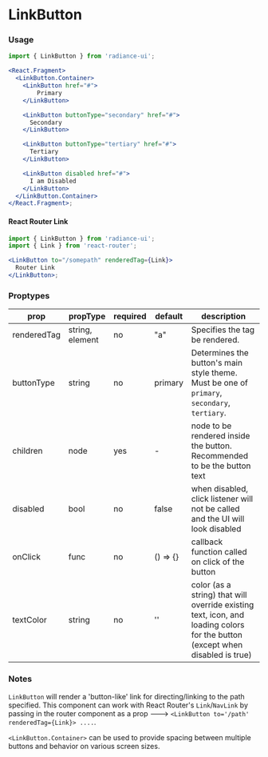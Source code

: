 # LinkButton

### Usage

```jsx
import { LinkButton } from 'radiance-ui';

<React.Fragment>
  <LinkButton.Container>
    <LinkButton href="#">
        Primary
    </LinkButton>

    <LinkButton buttonType="secondary" href="#">
      Secondary
    </LinkButton>

    <LinkButton buttonType="tertiary" href="#">
      Tertiary
    </LinkButton>

    <LinkButton disabled href="#">
      I am Disabled
    </LinkButton>
  </LinkButton.Container>
</React.Fragment>;
```

#### React Router Link

```jsx
import { LinkButton } from 'radiance-ui';
import { Link } from 'react-router';

<LinkButton to="/somepath" renderedTag={Link}>
  Router Link
</LinkButton>;
```

<!-- STORY -->

### Proptypes

| prop        | propType        | required | default  | description                                                                                                                  |
| ----------- | --------------- | -------- | -------- | ---------------------------------------------------------------------------------------------------------------------------- |
| renderedTag | string, element | no       | "a"      | Specifies the tag be rendered.                                                                                               |
| buttonType  | string          | no       | primary  | Determines the button's main style theme. Must be one of `primary`, `secondary`, `tertiary`.                                 |
| children    | node            | yes      | -        | node to be rendered inside the button. Recommended to be the button text                                                     |
| disabled    | bool            | no       | false    | when disabled, click listener will not be called and the UI will look disabled                                               |
| onClick     | func            | no       | () => {} | callback function called on click of the button                                                                              |
| textColor   | string          | no       | ''       | color (as a string) that will override existing text, icon, and loading colors for the button (except when disabled is true) |

### Notes

`LinkButton` will render a 'button-like' link for directing/linking to the path
specified. This component can work with React Router's `Link`/`NavLink` by passing
in the router component as a prop ---> `<LinkButton to='/path' renderedTag={Link}> ....`.

`<LinkButton.Container>` can be used to provide spacing between multiple
buttons and behavior on various screen sizes.
